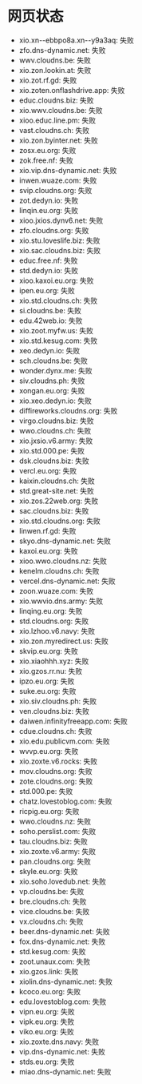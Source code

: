 # 网页状态
- xio.xn--ebbpo8a.xn--y9a3aq: 失败
- zfo.dns-dynamic.net: 失败
- wwv.cloudns.be: 失败
- xio.zon.lookin.at: 失败
- xio.zot.rf.gd: 失败
- xio.zoten.onflashdrive.app: 失败
- educ.cloudns.biz: 失败
- xio.wwv.cloudns.be: 失败
- xioo.educ.line.pm: 失败
- vast.cloudns.ch: 失败
- xio.zon.byinter.net: 失败
- zosx.eu.org: 失败
- zok.free.nf: 失败
- xio.vip.dns-dynamic.net: 失败
- inwen.wuaze.com: 失败
- svip.cloudns.org: 失败
- zot.dedyn.io: 失败
- linqin.eu.org: 失败
- xioo.jxios.dynv6.net: 失败
- zfo.cloudns.org: 失败
- xio.stu.loveslife.biz: 失败
- xio.sac.cloudns.biz: 失败
- educ.free.nf: 失败
- std.dedyn.io: 失败
- xioo.kaxoi.eu.org: 失败
- ipen.eu.org: 失败
- xio.std.cloudns.ch: 失败
- si.cloudns.be: 失败
- edu.42web.io: 失败
- xio.zoot.myfw.us: 失败
- xio.std.kesug.com: 失败
- xeo.dedyn.io: 失败
- sch.cloudns.be: 失败
- wonder.dynx.me: 失败
- siv.cloudns.ph: 失败
- xongan.eu.org: 失败
- xio.xeo.dedyn.io: 失败
- diffireworks.cloudns.org: 失败
- virgo.cloudns.biz: 失败
- wwo.cloudns.ch: 失败
- xio.jxsio.v6.army: 失败
- xio.std.000.pe: 失败
- dsk.cloudns.biz: 失败
- vercl.eu.org: 失败
- kaixin.cloudns.ch: 失败
- std.great-site.net: 失败
- xio.zos.22web.org: 失败
- sac.cloudns.biz: 失败
- xio.std.cloudns.org: 失败
- linwen.rf.gd: 失败
- skyo.dns-dynamic.net: 失败
- kaxoi.eu.org: 失败
- xioo.wwo.cloudns.nz: 失败
- kenelm.cloudns.ch: 失败
- vercel.dns-dynamic.net: 失败
- zoon.wuaze.com: 失败
- xio.wwvio.dns.army: 失败
- linqing.eu.org: 失败
- std.cloudns.org: 失败
- xio.lzhoo.v6.navy: 失败
- xio.zon.myredirect.us: 失败
- skvip.eu.org: 失败
- xio.xiaohhh.xyz: 失败
- xio.gzos.rr.nu: 失败
- ipzo.eu.org: 失败
- suke.eu.org: 失败
- xio.siv.cloudns.ph: 失败
- ven.cloudns.biz: 失败
- daiwen.infinityfreeapp.com: 失败
- cdue.cloudns.ch: 失败
- xio.edu.publicvm.com: 失败
- wvvp.eu.org: 失败
- xio.zoxte.v6.rocks: 失败
- mov.cloudns.org: 失败
- zote.cloudns.org: 失败
- std.000.pe: 失败
- chatz.lovestoblog.com: 失败
- ricpig.eu.org: 失败
- wwo.cloudns.nz: 失败
- soho.perslist.com: 失败
- tau.cloudns.biz: 失败
- xio.zoxte.v6.army: 失败
- pan.cloudns.org: 失败
- skyle.eu.org: 失败
- xio.soho.lovedub.net: 失败
- vp.cloudns.be: 失败
- bre.cloudns.ch: 失败
- vice.cloudns.be: 失败
- vx.cloudns.ch: 失败
- beer.dns-dynamic.net: 失败
- fox.dns-dynamic.net: 失败
- std.kesug.com: 失败
- zoot.unaux.com: 失败
- xio.gzos.link: 失败
- xiolin.dns-dynamic.net: 失败
- kcoco.eu.org: 失败
- edu.lovestoblog.com: 失败
- vipn.eu.org: 失败
- vipk.eu.org: 失败
- viko.eu.org: 失败
- xio.zoxte.dns.navy: 失败
- vip.dns-dynamic.net: 失败
- stds.eu.org: 失败
- miao.dns-dynamic.net: 失败
